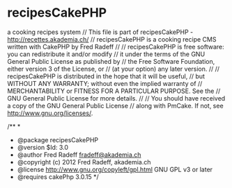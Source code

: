 # recipesCakePHP
a cooking recipes system
// This file is part of recipesCakePHP - http://recettes.akademia.ch/
// recipesCakePHP is a cooking recipe CMS written with CakePHP by Fred Radeff
//
// recipesCakePHP is free software: you can redistribute it and/or modify
// it under the terms of the GNU General Public License as published by
// the Free Software Foundation, either version 3 of the License, or
// (at your option) any later version.
//
// recipesCakePHP is distributed in the hope that it will be useful,
// but WITHOUT ANY WARRANTY; without even the implied warranty of
// MERCHANTABILITY or FITNESS FOR A PARTICULAR PURPOSE. See the
// GNU General Public License for more details.
//
// You should have received a copy of the GNU General Public License
// along with PmCake. If not, see <http://www.gnu.org/licenses/>.
 
/**
*
* @package recipesCakePHP
* @version $Id: 3.0
* @author Fred Radeff <fradeff@akademia.ch>
* @copyright (c) 2012 Fred Radeff, akademia.ch
* @license http://www.gnu.org/copyleft/gpl.html GNU GPL v3 or later
* @requires cakePhp 3.0.15
*/
